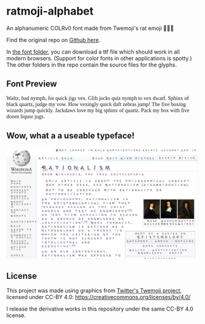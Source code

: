 # ratmoji-alphabet
An alphanumeric COLRv0 font made from Twemoji's rat emoji 🐀🐀🐀

Find the original repo on [Github here](https://github.com/bacontime/ratmoji-alphabet).

In [the font folder](https://github.com/bacontime/ratmoji-alphabet/tree/main/font), you can download a ttf file which should work in all modern browsers. 
(Support for color fonts in other applications is spotty.)
The other folders in the repo contain the source files for the glyphs.


## Font Preview

<style>
    @font-face {
        font-family: 'rats';
        src: url('font/ALPHARAT.ttf');
      }
      .rattest {
        font-family: 'rats';
        padding: 0px;
      }
</style>

<div class="rattest">
Waltz, bad nymph, for quick jigs vex.
Glib jocks quiz nymph to vex dwarf.
Sphinx of black quartz, judge my vow.
How vexingly quick daft zebras jump!
The five boxing wizards jump quickly.
Jackdaws love my big sphinx of quartz.
Pack my box with five dozen liquor jugs.
</div>

## Wow, what a a useable typeface!

![screenshot of wikipedia with this rat font set as default](rationalism.png)





## License
This project was made using graphics from [Twitter's Twemoji project](https://github.com/twitter/twemoji), licensed under CC-BY 4.0: https://creativecommons.org/licenses/by/4.0/

I release the derivative works in this repository under the same CC-BY 4.0 license.

